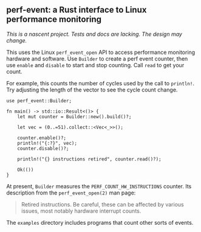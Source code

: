 ## perf-event: a Rust interface to Linux performance monitoring

*This is a nascent project. Tests and docs are lacking. The design may change.*

This uses the Linux `perf_event_open` API to access performance monitoring
hardware and software. Use `Builder` to create a perf event counter, then use
`enable` and `disable` to start and stop counting. Call `read` to get your
count.

For example, this counts the number of cycles used by the call to `println!`.
Try adjusting the length of the vector to see the cycle count change.

    use perf_event::Builder;

    fn main() -> std::io::Result<()> {
        let mut counter = Builder::new().build()?;

        let vec = (0..=51).collect::<Vec<_>>();

        counter.enable()?;
        println!("{:?}", vec);
        counter.disable()?;

        println!("{} instructions retired", counter.read()?);

        Ok(())
    }

At present, `Builder` measures the `PERF_COUNT_HW_INSTRUCTIONS` counter. Its
description from the `perf_event_open(2)` man page:

> Retired instructions. Be careful, these can be affected by various issues,
> most notably hardware interrupt counts.

The `examples` directory includes programs that count other sorts of events.
